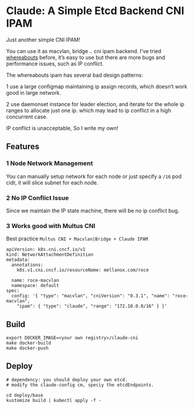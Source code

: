 # Claude: A Simple Etcd Backend CNI IPAM

Just another simple CNI IPAM! 

You can use it as macvlan, bridge .. cni ipam backend.
I've tried [whereabouts](https://github.com/k8snetworkplumbingwg/whereabouts) before, it’s easy to use but there are more bugs and performance issues, such as IP conflict. 

The whereabouts ipam has several bad design patterns:

1 use a large configmap maintaining ip assign records, which doesn’t work good in large network. 

2 use daemonset instance for leader election, and iterate for the whole ip ranges to allocate just one ip. which may lead to ip conflict  in a high concurrent case.

IP conflict is unacceptable, So I write my own!


## Features

### 1 Node Network Management
You can manually setup network for each node or just specify a  `/16` pod cidr, it will slice subnet for each node.


### 2 No IP Conflict Issue

Since we maintain the IP state machine, there will be no ip conflict bug.


### 3 Works good with Multus CNI

Best practice `Multus CNI + Macvlan|Bridge + Claude IPAM`

```
apiVersion: k8s.cni.cncf.io/v1
kind: NetworkAttachmentDefinition
metadata:
  annotations:
    k8s.v1.cni.cncf.io/resourceName: mellanox.com/roce

  name: roce-macvlan
  namespace: default
spec:
  config: '{ "type": "macvlan", "cniVersion": "0.3.1", "name": "roce-macvlan",
    "ipam": { "type": "claude", "range": "172.10.0.0/16" } }'

```


## Build

```
export DOCKER_IMAGE=<your own registry>/claude-cni
make docker-build
make docker-push

```

## Deploy

```
# dependency: you should deploy your own etcd.
# modify the claude-config cm, speciy the etcdEndpoints.

cd deploy/base
kustomize build | kubectl apply -f -

```









